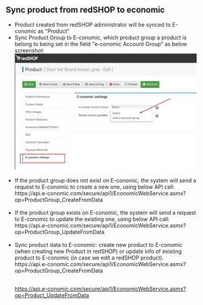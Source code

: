 ## Sync product from redSHOP to economic

<ul>
<li>Product created from redSHOP administrator will be synced to E-conomic as "Product"

<li>Sync Product Group to E-conomic, which product group a product is belong to being set in the field "e-conomic Account Group" as below screenshot:
<img src="./manual/en-US/chapters/e-conomic-integration/img/img3.png" class="example"/><br><br>

<li>If the product group does not exist on E-conomic, the system will send a request to E-conomic to create a new one, using below API call:<br>
https://api.e-conomic.com/secure/api1/EconomicWebService.asmx?op=ProductGroup_CreateFromData <br><br>

<li>If the product group exists on E-conomic,  the system will send a request to E-conomic to update the existing one, using below API call:<br>
https://api.e-conomic.com/secure/api1/EconomicWebService.asmx?op=ProductGroup_UpdateFromData <br><br>

<li>Sync product data to E-conomic: create new product to E-conomic (when creating new Product in redSHOP) or update info of existing product to E-conomic (in case we edit a redSHOP product).<br>
https://api.e-conomic.com/secure/api1/EconomicWebService.asmx?op=ProductGroup_CreateFromData <br><br>

https://api.e-conomic.com/secure/api1/EconomicWebService.asmx?op=Product_UpdateFromData
</ul>